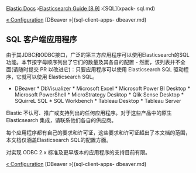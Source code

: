 

[Elastic Docs](/guide/) ›[Elasticsearch Guide [8.9]](index.md) ›[SQL](xpack-
sql.md)

[« Configuration](sql-odbc-setup.md) [DBeaver »](sql-client-apps-
dbeaver.md)

## SQL 客户端应用程序

由于其JDBC和ODBC接口，广泛的第三方应用程序可以使用Elasticsearch的SQL功能。本节按字母顺序列出了它们的数量及其各自的配置 - 然而，该列表并不全面(请随时提交 PR 以改进它)：只要应用程序可以使用 Elasticsearch SQL 驱动程序，它就可以使用 Elasticsearch SQL。

* DBeaver * DbVisualizer * Microsoft Excel * Microsoft Power BI Desktop * Microsoft PowerShell * MicroStrategy Desktop * Qlik Sense Desktop * SQuirreL SQL * SQL Workbench * Tableau Desktop * Tableau Server

Elastic 不认可、推广或支持列出的任何应用程序。对于这些产品中的原生 Elasticsearch 集成，请联系他们各自的供应商。

每个应用程序都有自己的要求和许可证，这些要求和许可证超出了本文档的范围，本文档仅涵盖Elasticsearch SQL的配置方面。

对实现 ODBC 2.x 标准及更早版本的应用程序的支持目前有限。

[« Configuration](sql-odbc-setup.md) [DBeaver »](sql-client-apps-
dbeaver.md)
